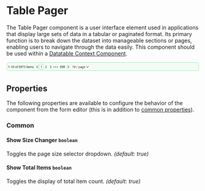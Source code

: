 # Table Pager

The Table Pager component is a user interface element used in applications that display large sets of data in a tabular or paginated format. Its primary function is to break down the dataset into manageable sections or pages, enabling users to navigate through the data easily. This component should be used within a [Datatable Context Component](/docs/front-end-basics/form-components/tables-lists/datatable-context).

![Image](../tables-lists/images/tablepager1.png)

## Properties

The following properties are available to configure the behavior of the component from the form editor (this is in addition to [common properties](/docs/front-end-basics/form-components/common-component-properties)).

### Common
#### **Show Size Changer** `boolean`  
Toggles the page size selector dropdown. *(default: true)*

#### **Show Total Items** `boolean`  
Toggles the display of total item count. *(default: true)*

